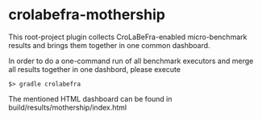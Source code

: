 # crolabefra-mothership
This root-project plugin collects CroLaBeFra-enabled micro-benchmark results and brings them together in one common dashboard.

In order to do a one-command run of all benchmark executors and merge all results together in one dashbord, please execute

    $> gradle crolabefra
    
The mentioned HTML dashboard can be found in build/results/mothership/index.html